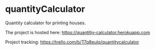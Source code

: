 # quantityCalculator
Quantity calculator for printing houses.

The project is hosted here:
https://quantitiy-calculator.herokuapp.com

Project tracking:
https://trello.com/b/T7q8eulq/quantitycalculator

